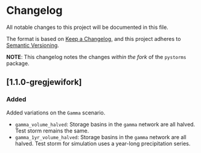 # Changelog

All notable changes to this project will be documented in this file.

The format is based on [Keep a Changelog](https://keepachangelog.com/en/1.1.0/),
and this project adheres to [Semantic Versioning](https://semver.org/spec/v2.0.0.html).

**NOTE**: This changelog notes the changes *within the fork* of the `pystorms` package.

## [1.1.0-gregjewifork]

### Added 

Added variations on the `Gamma` scenario.

- `gamma_volume_halved`: Storage basins in the `gamma` network are all halved. Test storm remains the same.
- `gamma_1yr_volume_halved`: Storage basins in the `gamma` network are all halved. Test storm for simulation uses a year-long precipitation series.

